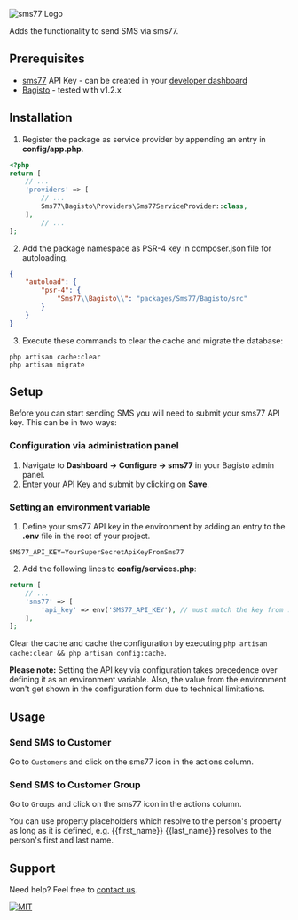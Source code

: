 ![](https://www.sms77.io/wp-content/uploads/2019/07/sms77-Logo-400x79.png "sms77 Logo")

Adds the functionality to send SMS via sms77.

## Prerequisites

- [sms77](https://www.sms77.io) API Key - can be created in
  your [developer dashboard](https://app.sms77.io/developer)
- [Bagisto](https://bagisto.com/) - tested with v1.2.x

## Installation

1. Register the package as service provider by appending an entry in **config/app.php**.

```php
<?php
return [
    // ...
    'providers' => [
        // ...
        Sms77\Bagisto\Providers\Sms77ServiceProvider::class,
    ],
        // ...
];
```

2. Add the package namespace as PSR-4 key in composer.json file for autoloading.

```json
{
    "autoload": {
        "psr-4": {
            "Sms77\\Bagisto\\": "packages/Sms77/Bagisto/src"
        }
    }
}
```

3. Execute these commands to clear the cache and migrate the database:

```
php artisan cache:clear
php artisan migrate
```

## Setup

Before you can start sending SMS you will need to submit your sms77 API key. This can be
in two ways:

### Configuration via administration panel

1. Navigate to **Dashboard -> Configure -> sms77** in your Bagisto admin panel.
2. Enter your API Key and submit by clicking on **Save**.

### Setting an environment variable

1. Define your sms77 API key in the environment by adding an entry to the **.env** file in
   the root of your project.

```dotenv
SMS77_API_KEY=YourSuperSecretApiKeyFromSms77
```

2. Add the following lines to **config/services.php**:

```php
return [
    // ...
    'sms77' => [
        'api_key' => env('SMS77_API_KEY'), // must match the key from .env file added in the previous step
    ],
];
```

Clear the cache and cache the configuration by executing
`php artisan cache:clear && php artisan config:cache`.

**Please note:** Setting the API key via configuration takes precedence over defining it
as an environment variable. Also, the value from the environment won't get shown in the
configuration form due to technical limitations.

## Usage

### Send SMS to Customer

Go to `Customers` and click on the sms77 icon in the actions column.

### Send SMS to Customer Group

Go to `Groups` and click on the sms77 icon in the actions column.

You can use property placeholders which resolve to the person's property as long as it is
defined, e.g. {{first_name}} {{last_name}} resolves to the person's first and last name.

## Support

Need help? Feel free to [contact us](https://www.sms77.io/en/company/contact).

[![MIT](https://img.shields.io/badge/License-MIT-teal.svg)](LICENSE)